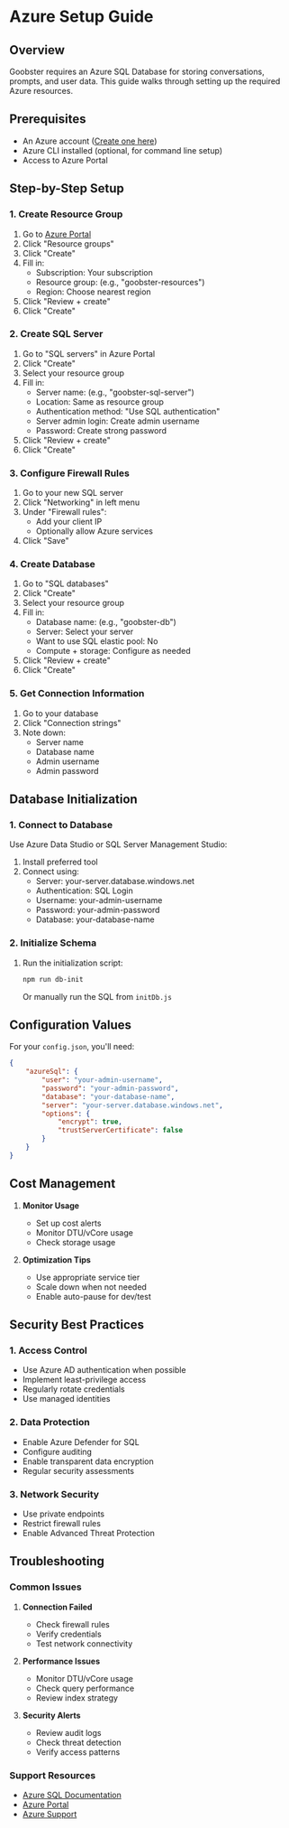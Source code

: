 # Azure Setup Guide

## Overview
Goobster requires an Azure SQL Database for storing conversations, prompts, and user data. This guide walks through setting up the required Azure resources.

## Prerequisites
- An Azure account ([Create one here](https://azure.microsoft.com/free/))
- Azure CLI installed (optional, for command line setup)
- Access to Azure Portal

## Step-by-Step Setup

### 1. Create Resource Group
1. Go to [Azure Portal](https://portal.azure.com)
2. Click "Resource groups"
3. Click "Create"
4. Fill in:
   - Subscription: Your subscription
   - Resource group: (e.g., "goobster-resources")
   - Region: Choose nearest region
5. Click "Review + create"
6. Click "Create"

### 2. Create SQL Server
1. Go to "SQL servers" in Azure Portal
2. Click "Create"
3. Select your resource group
4. Fill in:
   - Server name: (e.g., "goobster-sql-server")
   - Location: Same as resource group
   - Authentication method: "Use SQL authentication"
   - Server admin login: Create admin username
   - Password: Create strong password
5. Click "Review + create"
6. Click "Create"

### 3. Configure Firewall Rules
1. Go to your new SQL server
2. Click "Networking" in left menu
3. Under "Firewall rules":
   - Add your client IP
   - Optionally allow Azure services
4. Click "Save"

### 4. Create Database
1. Go to "SQL databases"
2. Click "Create"
3. Select your resource group
4. Fill in:
   - Database name: (e.g., "goobster-db")
   - Server: Select your server
   - Want to use SQL elastic pool: No
   - Compute + storage: Configure as needed
5. Click "Review + create"
6. Click "Create"

### 5. Get Connection Information
1. Go to your database
2. Click "Connection strings"
3. Note down:
   - Server name
   - Database name
   - Admin username
   - Admin password

## Database Initialization

### 1. Connect to Database
Use Azure Data Studio or SQL Server Management Studio:
1. Install preferred tool
2. Connect using:
   - Server: your-server.database.windows.net
   - Authentication: SQL Login
   - Username: your-admin-username
   - Password: your-admin-password
   - Database: your-database-name

### 2. Initialize Schema
1. Run the initialization script:
   ```bash
   npm run db-init
   ```
   Or manually run the SQL from `initDb.js`

## Configuration Values
For your `config.json`, you'll need:
```json
{
    "azureSql": {
        "user": "your-admin-username",
        "password": "your-admin-password",
        "database": "your-database-name",
        "server": "your-server.database.windows.net",
        "options": {
            "encrypt": true,
            "trustServerCertificate": false
        }
    }
}
```

## Cost Management
1. **Monitor Usage**
   - Set up cost alerts
   - Monitor DTU/vCore usage
   - Check storage usage

2. **Optimization Tips**
   - Use appropriate service tier
   - Scale down when not needed
   - Enable auto-pause for dev/test

## Security Best Practices

### 1. Access Control
- Use Azure AD authentication when possible
- Implement least-privilege access
- Regularly rotate credentials
- Use managed identities

### 2. Data Protection
- Enable Azure Defender for SQL
- Configure auditing
- Enable transparent data encryption
- Regular security assessments

### 3. Network Security
- Use private endpoints
- Restrict firewall rules
- Enable Advanced Threat Protection

## Troubleshooting

### Common Issues
1. **Connection Failed**
   - Check firewall rules
   - Verify credentials
   - Test network connectivity

2. **Performance Issues**
   - Monitor DTU/vCore usage
   - Check query performance
   - Review index strategy

3. **Security Alerts**
   - Review audit logs
   - Check threat detection
   - Verify access patterns

### Support Resources
- [Azure SQL Documentation](https://docs.microsoft.com/azure/azure-sql/)
- [Azure Portal](https://portal.azure.com)
- [Azure Support](https://azure.microsoft.com/support/options/) 